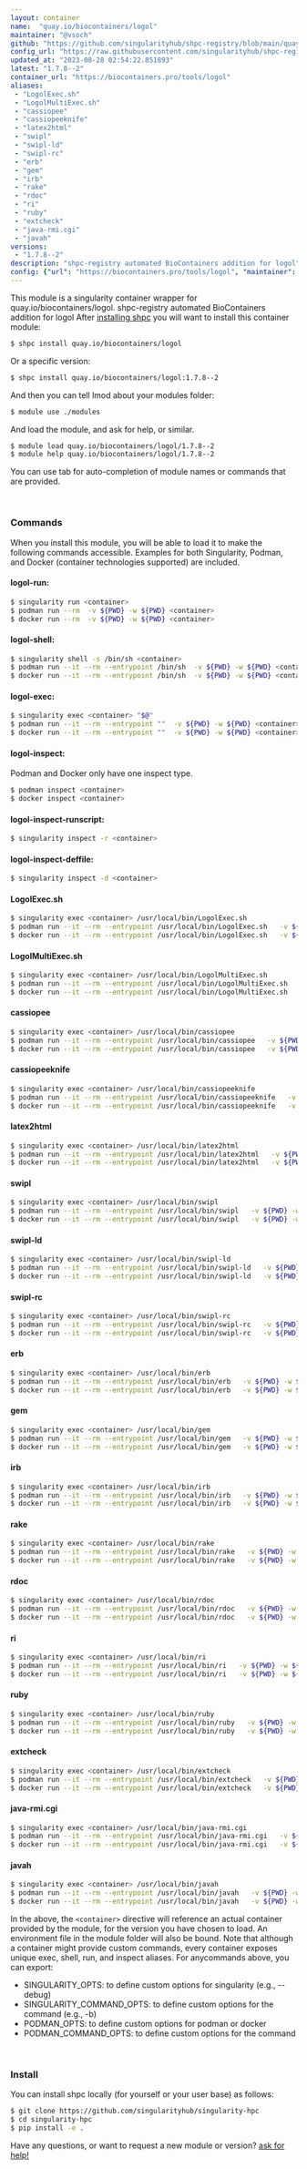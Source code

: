 ```yaml
---
layout: container
name:  "quay.io/biocontainers/logol"
maintainer: "@vsoch"
github: "https://github.com/singularityhub/shpc-registry/blob/main/quay.io/biocontainers/logol/container.yaml"
config_url: "https://raw.githubusercontent.com/singularityhub/shpc-registry/main/quay.io/biocontainers/logol/container.yaml"
updated_at: "2023-08-28 02:54:22.851893"
latest: "1.7.8--2"
container_url: "https://biocontainers.pro/tools/logol"
aliases:
 - "LogolExec.sh"
 - "LogolMultiExec.sh"
 - "cassiopee"
 - "cassiopeeknife"
 - "latex2html"
 - "swipl"
 - "swipl-ld"
 - "swipl-rc"
 - "erb"
 - "gem"
 - "irb"
 - "rake"
 - "rdoc"
 - "ri"
 - "ruby"
 - "extcheck"
 - "java-rmi.cgi"
 - "javah"
versions:
 - "1.7.8--2"
description: "shpc-registry automated BioContainers addition for logol"
config: {"url": "https://biocontainers.pro/tools/logol", "maintainer": "@vsoch", "description": "shpc-registry automated BioContainers addition for logol", "latest": {"1.7.8--2": "sha256:e9bbe6c9bb2fb5bdb5d33afc48cd917b40776b8acfc99af496a3f4ab07d851d5"}, "tags": {"1.7.8--2": "sha256:e9bbe6c9bb2fb5bdb5d33afc48cd917b40776b8acfc99af496a3f4ab07d851d5"}, "docker": "quay.io/biocontainers/logol", "aliases": {"LogolExec.sh": "/usr/local/bin/LogolExec.sh", "LogolMultiExec.sh": "/usr/local/bin/LogolMultiExec.sh", "cassiopee": "/usr/local/bin/cassiopee", "cassiopeeknife": "/usr/local/bin/cassiopeeknife", "latex2html": "/usr/local/bin/latex2html", "swipl": "/usr/local/bin/swipl", "swipl-ld": "/usr/local/bin/swipl-ld", "swipl-rc": "/usr/local/bin/swipl-rc", "erb": "/usr/local/bin/erb", "gem": "/usr/local/bin/gem", "irb": "/usr/local/bin/irb", "rake": "/usr/local/bin/rake", "rdoc": "/usr/local/bin/rdoc", "ri": "/usr/local/bin/ri", "ruby": "/usr/local/bin/ruby", "extcheck": "/usr/local/bin/extcheck", "java-rmi.cgi": "/usr/local/bin/java-rmi.cgi", "javah": "/usr/local/bin/javah"}}
---
```


This module is a singularity container wrapper for quay.io/biocontainers/logol.
shpc-registry automated BioContainers addition for logol
After [installing shpc](#install) you will want to install this container module:


```bash
$ shpc install quay.io/biocontainers/logol
```

Or a specific version:

```bash
$ shpc install quay.io/biocontainers/logol:1.7.8--2
```

And then you can tell lmod about your modules folder:

```bash
$ module use ./modules
```

And load the module, and ask for help, or similar.

```bash
$ module load quay.io/biocontainers/logol/1.7.8--2
$ module help quay.io/biocontainers/logol/1.7.8--2
```

You can use tab for auto-completion of module names or commands that are provided.

<br>

### Commands

When you install this module, you will be able to load it to make the following commands accessible.
Examples for both Singularity, Podman, and Docker (container technologies supported) are included.

#### logol-run:

```bash
$ singularity run <container>
$ podman run --rm  -v ${PWD} -w ${PWD} <container>
$ docker run --rm  -v ${PWD} -w ${PWD} <container>
```

#### logol-shell:

```bash
$ singularity shell -s /bin/sh <container>
$ podman run --it --rm --entrypoint /bin/sh  -v ${PWD} -w ${PWD} <container>
$ docker run --it --rm --entrypoint /bin/sh  -v ${PWD} -w ${PWD} <container>
```

#### logol-exec:

```bash
$ singularity exec <container> "$@"
$ podman run --it --rm --entrypoint ""  -v ${PWD} -w ${PWD} <container> "$@"
$ docker run --it --rm --entrypoint ""  -v ${PWD} -w ${PWD} <container> "$@"
```

#### logol-inspect:

Podman and Docker only have one inspect type.

```bash
$ podman inspect <container>
$ docker inspect <container>
```

#### logol-inspect-runscript:

```bash
$ singularity inspect -r <container>
```

#### logol-inspect-deffile:

```bash
$ singularity inspect -d <container>
```


#### LogolExec.sh

```bash
$ singularity exec <container> /usr/local/bin/LogolExec.sh
$ podman run --it --rm --entrypoint /usr/local/bin/LogolExec.sh   -v ${PWD} -w ${PWD} <container> -c " $@"
$ docker run --it --rm --entrypoint /usr/local/bin/LogolExec.sh   -v ${PWD} -w ${PWD} <container> -c " $@"
```


#### LogolMultiExec.sh

```bash
$ singularity exec <container> /usr/local/bin/LogolMultiExec.sh
$ podman run --it --rm --entrypoint /usr/local/bin/LogolMultiExec.sh   -v ${PWD} -w ${PWD} <container> -c " $@"
$ docker run --it --rm --entrypoint /usr/local/bin/LogolMultiExec.sh   -v ${PWD} -w ${PWD} <container> -c " $@"
```


#### cassiopee

```bash
$ singularity exec <container> /usr/local/bin/cassiopee
$ podman run --it --rm --entrypoint /usr/local/bin/cassiopee   -v ${PWD} -w ${PWD} <container> -c " $@"
$ docker run --it --rm --entrypoint /usr/local/bin/cassiopee   -v ${PWD} -w ${PWD} <container> -c " $@"
```


#### cassiopeeknife

```bash
$ singularity exec <container> /usr/local/bin/cassiopeeknife
$ podman run --it --rm --entrypoint /usr/local/bin/cassiopeeknife   -v ${PWD} -w ${PWD} <container> -c " $@"
$ docker run --it --rm --entrypoint /usr/local/bin/cassiopeeknife   -v ${PWD} -w ${PWD} <container> -c " $@"
```


#### latex2html

```bash
$ singularity exec <container> /usr/local/bin/latex2html
$ podman run --it --rm --entrypoint /usr/local/bin/latex2html   -v ${PWD} -w ${PWD} <container> -c " $@"
$ docker run --it --rm --entrypoint /usr/local/bin/latex2html   -v ${PWD} -w ${PWD} <container> -c " $@"
```


#### swipl

```bash
$ singularity exec <container> /usr/local/bin/swipl
$ podman run --it --rm --entrypoint /usr/local/bin/swipl   -v ${PWD} -w ${PWD} <container> -c " $@"
$ docker run --it --rm --entrypoint /usr/local/bin/swipl   -v ${PWD} -w ${PWD} <container> -c " $@"
```


#### swipl-ld

```bash
$ singularity exec <container> /usr/local/bin/swipl-ld
$ podman run --it --rm --entrypoint /usr/local/bin/swipl-ld   -v ${PWD} -w ${PWD} <container> -c " $@"
$ docker run --it --rm --entrypoint /usr/local/bin/swipl-ld   -v ${PWD} -w ${PWD} <container> -c " $@"
```


#### swipl-rc

```bash
$ singularity exec <container> /usr/local/bin/swipl-rc
$ podman run --it --rm --entrypoint /usr/local/bin/swipl-rc   -v ${PWD} -w ${PWD} <container> -c " $@"
$ docker run --it --rm --entrypoint /usr/local/bin/swipl-rc   -v ${PWD} -w ${PWD} <container> -c " $@"
```


#### erb

```bash
$ singularity exec <container> /usr/local/bin/erb
$ podman run --it --rm --entrypoint /usr/local/bin/erb   -v ${PWD} -w ${PWD} <container> -c " $@"
$ docker run --it --rm --entrypoint /usr/local/bin/erb   -v ${PWD} -w ${PWD} <container> -c " $@"
```


#### gem

```bash
$ singularity exec <container> /usr/local/bin/gem
$ podman run --it --rm --entrypoint /usr/local/bin/gem   -v ${PWD} -w ${PWD} <container> -c " $@"
$ docker run --it --rm --entrypoint /usr/local/bin/gem   -v ${PWD} -w ${PWD} <container> -c " $@"
```


#### irb

```bash
$ singularity exec <container> /usr/local/bin/irb
$ podman run --it --rm --entrypoint /usr/local/bin/irb   -v ${PWD} -w ${PWD} <container> -c " $@"
$ docker run --it --rm --entrypoint /usr/local/bin/irb   -v ${PWD} -w ${PWD} <container> -c " $@"
```


#### rake

```bash
$ singularity exec <container> /usr/local/bin/rake
$ podman run --it --rm --entrypoint /usr/local/bin/rake   -v ${PWD} -w ${PWD} <container> -c " $@"
$ docker run --it --rm --entrypoint /usr/local/bin/rake   -v ${PWD} -w ${PWD} <container> -c " $@"
```


#### rdoc

```bash
$ singularity exec <container> /usr/local/bin/rdoc
$ podman run --it --rm --entrypoint /usr/local/bin/rdoc   -v ${PWD} -w ${PWD} <container> -c " $@"
$ docker run --it --rm --entrypoint /usr/local/bin/rdoc   -v ${PWD} -w ${PWD} <container> -c " $@"
```


#### ri

```bash
$ singularity exec <container> /usr/local/bin/ri
$ podman run --it --rm --entrypoint /usr/local/bin/ri   -v ${PWD} -w ${PWD} <container> -c " $@"
$ docker run --it --rm --entrypoint /usr/local/bin/ri   -v ${PWD} -w ${PWD} <container> -c " $@"
```


#### ruby

```bash
$ singularity exec <container> /usr/local/bin/ruby
$ podman run --it --rm --entrypoint /usr/local/bin/ruby   -v ${PWD} -w ${PWD} <container> -c " $@"
$ docker run --it --rm --entrypoint /usr/local/bin/ruby   -v ${PWD} -w ${PWD} <container> -c " $@"
```


#### extcheck

```bash
$ singularity exec <container> /usr/local/bin/extcheck
$ podman run --it --rm --entrypoint /usr/local/bin/extcheck   -v ${PWD} -w ${PWD} <container> -c " $@"
$ docker run --it --rm --entrypoint /usr/local/bin/extcheck   -v ${PWD} -w ${PWD} <container> -c " $@"
```


#### java-rmi.cgi

```bash
$ singularity exec <container> /usr/local/bin/java-rmi.cgi
$ podman run --it --rm --entrypoint /usr/local/bin/java-rmi.cgi   -v ${PWD} -w ${PWD} <container> -c " $@"
$ docker run --it --rm --entrypoint /usr/local/bin/java-rmi.cgi   -v ${PWD} -w ${PWD} <container> -c " $@"
```


#### javah

```bash
$ singularity exec <container> /usr/local/bin/javah
$ podman run --it --rm --entrypoint /usr/local/bin/javah   -v ${PWD} -w ${PWD} <container> -c " $@"
$ docker run --it --rm --entrypoint /usr/local/bin/javah   -v ${PWD} -w ${PWD} <container> -c " $@"
```



In the above, the `<container>` directive will reference an actual container provided
by the module, for the version you have chosen to load. An environment file in the
module folder will also be bound. Note that although a container
might provide custom commands, every container exposes unique exec, shell, run, and
inspect aliases. For anycommands above, you can export:

 - SINGULARITY_OPTS: to define custom options for singularity (e.g., --debug)
 - SINGULARITY_COMMAND_OPTS: to define custom options for the command (e.g., -b)
 - PODMAN_OPTS: to define custom options for podman or docker
 - PODMAN_COMMAND_OPTS: to define custom options for the command

<br>

### Install

You can install shpc locally (for yourself or your user base) as follows:

```bash
$ git clone https://github.com/singularityhub/singularity-hpc
$ cd singularity-hpc
$ pip install -e .
```

Have any questions, or want to request a new module or version? [ask for help!](https://github.com/singularityhub/singularity-hpc/issues)
